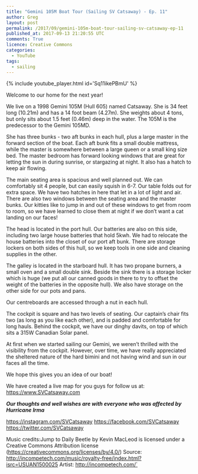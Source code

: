 ```yaml
---
title: "Gemini 105M Boat Tour (Sailing SV Catsaway) - Ep. 11"
author: Greg
layout: post
permalink: /2017/09/gemini-105m-boat-tour-sailing-sv-catsaway-ep-11
published_at: 2017-09-13 21:20:55 UTC
comments: True
licence: Creative Commons
categories:
  - YouTube
tags:
  - sailing
---
```


{% include youtube_player.html id='Sq11ikePBmU' %}




Welcome to our home for the next year!

We live on a 1998 Gemini 105M (Hull 605) named Catsaway.   She is 34 feet long (10.21m) and has a 14 foot beam (4.27m).  She weights about 4 tons, but only sits about 1.5 feet (0.46m) deep in the water.  The 105M is the predecessor to the Gemini 105MD.

She has three bunks - two aft bunks in each hull, plus a large master in the forward section of the boat.  Each aft bunk fits a small double mattress, while the master is somewhere between a large queen or a small king size bed.  The master bedroom has forward looking windows that are great for letting the sun in during sunrise, or stargazing at night.  It also has a hatch to keep air flowing.

The main seating area is spacious and well planned out.  We can comfortably sit 4 people, but can easily squish in 6-7.  Our table folds out for extra space.  We have two hatches in here that let in a lot of light and air.  There are also two windows between the seating area and the master bunks.  Our kitties like to jump in and out of these windows to get from room to room, so we have learned to close them at night if we don’t want a cat landing on our faces!

The head is located in the port hull.  Our batteries are also on this side, including two large house batteries that hold 5kwh.  We had to relocate the house batteries into the closet of our port aft bunk.  There are storage lockers on both sides of this hull, so we keep tools in one side and cleaning supplies in the other.

The galley is located in the starboard hull.  It has two propane burners, a small oven and a small double sink.  Beside the sink there is a storage locker which is huge (we put all our canned goods in there to try to offset the weight of the batteries in the opposite hull).  We also have storage on the other side for our pots and pans.

Our centreboards are accessed through a nut in each hull.

The cockpit is square and has two levels of seating.  Our captain’s chair fits two (as long as you like each other), and is padded and comfortable for long hauls.  Behind the cockpit, we have our dinghy davits, on top of which sits a 315W Canadian Solar panel.

At first when we started sailing our Gemini, we weren’t thrilled with the visibility from the cockpit.  However, over time, we have really appreciated the sheltered nature of the hard bimini and not having wind and sun in our faces all the time.

We hope this gives you an idea of our boat!

We have created a live map for you guys for follow us at:
https://www.SVCatsaway.com

***Our thoughts and well wishes are with everyone who was affected by Hurricane Irma***

https://instagram.com/SVCatsaway
https://facebook.com/SVCatsaway
https://twitter.com/SVCatsaway

Music credits:Jump to 
Daily Beetle by Kevin MacLeod is licensed under a Creative Commons Attribution license (https://creativecommons.org/licenses/by/4.0/)
Source: http://incompetech.com/music/royalty-free/index.html?isrc=USUAN1500025
Artist: http://incompetech.com/`

